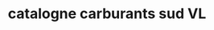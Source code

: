 ---
title: "catalogne carburants sud VL"
url: /perpignan/catalogne-carburants-sud-vl/
shop: commodité
---